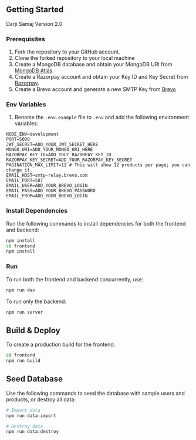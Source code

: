 
## Getting Started 
 Darji Samaj Version 2.0 

### Prerequisites

1. Fork the repository to your GitHub account.
2. Clone the forked repository to your local machine
3. Create a MongoDB database and obtain your MongoDB URI from [MongoDB Atlas](https://www.mongodb.com/cloud/atlas).
4. Create a Razorpay account and obtain your Key ID and Key Secret from [Razorpay](https://razorpay.com/).
5. Create a Brevo account and generate a new SMTP Key from [Brevo](https://www.brevo.com/)

### Env Variables

1. Rename the `.env.example` file to `.env` and add the following environment variables:

```dotenv
NODE_ENV=development
PORT=5000
JWT_SECRET=ADD_YOUR_JWT_SECRET_HERE
MONGO_URI=ADD_YOUR_MONGO_URI_HERE
RAZORPAY_KEY_ID=ADD_YOUT_RAZORPAY_KEY_ID
RAZORPAY_KEY_SECRET=ADD_YOUR_RAZORPAY_KEY_SECRET
PAGINATION_MAX_LIMIT=12 # This will show 12 products per page; you can change it.
EMAIL_HOST=smtp-relay.brevo.com
EMAIL_PORT=587
EMAIL_USER=ADD_YOUR_BREVO_LOGIN
EMAIL_PASS=ADD_YOUR_BREVO_PASSWORD
EMAIL_FROM=ADD_YOUR_BREVO_LOGIN
```

### Install Dependencies

Run the following commands to install dependencies for both the frontend and backend:

```bash
npm install
cd frontend
npm install
```

### Run

To run both the frontend and backend concurrently, use:

```bash
npm run dev
```

To run only the backend:

```bash
npm run server
```

## Build & Deploy

To create a production build for the frontend:

```bash
cd frontend
npm run build
```

## Seed Database

Use the following commands to seed the database with sample users and products, or destroy all data:

```bash
# Import data
npm run data:import

# Destroy data
npm run data:destroy
```
